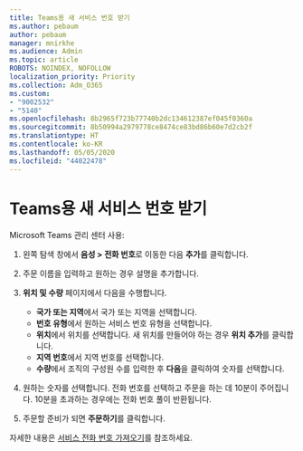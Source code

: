```yaml
---
title: Teams용 새 서비스 번호 받기
ms.author: pebaum
author: pebaum
manager: mnirkhe
ms.audience: Admin
ms.topic: article
ROBOTS: NOINDEX, NOFOLLOW
localization_priority: Priority
ms.collection: Adm_O365
ms.custom:
- "9002532"
- "5140"
ms.openlocfilehash: 8b2965f723b77740b2dc134612387ef045f0360a
ms.sourcegitcommit: 8b50994a2979778ce8474ce83bd86b60e7d2cb2f
ms.translationtype: HT
ms.contentlocale: ko-KR
ms.lasthandoff: 05/05/2020
ms.locfileid: "44022478"
---
```

# <a name="get-new-service-numbers-for-teams"></a>Teams용 새 서비스 번호 받기

Microsoft Teams 관리 센터 사용:

1. 왼쪽 탐색 창에서 **음성 > 전화 번호**로 이동한 다음 **추가**를 클릭합니다.
2. 주문 이름을 입력하고 원하는 경우 설명을 추가합니다.
3. **위치 및 수량** 페이지에서 다음을 수행합니다.

    - **국가 또는 지역**에서 국가 또는 지역을 선택합니다.
    - **번호 유형**에서 원하는 서비스 번호 유형을 선택합니다.
    - **위치**에서 위치를 선택합니다. 새 위치를 만들어야 하는 경우 **위치 추가**를 클릭합니다.
    - **지역 번호**에서 지역 번호를 선택합니다.
    - **수량**에서 조직의 구성원 수를 입력한 후 **다음**을 클릭하여 숫자를 선택합니다.
    
4. 원하는 숫자를 선택합니다. 전화 번호를 선택하고 주문을 하는 데 10분이 주어집니다. 10분을 초과하는 경우에는 전화 번호 풀이 반환됩니다.
5. 주문할 준비가 되면 **주문하기**를 클릭합니다.

자세한 내용은 [서비스 전화 번호 가져오기](https://docs.microsoft.com/microsoftteams/getting-service-phone-numbers)를 참조하세요.
